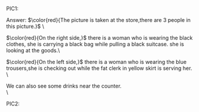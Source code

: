PIC1:

Answer:
$\color{red}{The picture is taken at the store,there are 3 people in this picture.}$ \

$\color{red}{On the right side,}$ there is a woman who is wearing the black clothes, she is carrying a black bag while pulling a black suitcase. she is looking at the goods.\

$\color{red}{On the left side,}$ there is a woman who is wearing the blue trousers,she is checking out while the fat clerk in yellow skirt is serving her. \

We can also see some drinks near the counter.\
\



PIC2:

